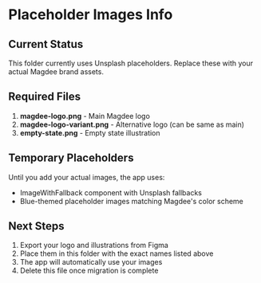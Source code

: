 # Placeholder Images Info

## Current Status

This folder currently uses Unsplash placeholders. Replace these with your actual Magdee brand assets.

## Required Files

1. **magdee-logo.png** - Main Magdee logo
2. **magdee-logo-variant.png** - Alternative logo (can be same as main)
3. **empty-state.png** - Empty state illustration

## Temporary Placeholders

Until you add your actual images, the app uses:
- ImageWithFallback component with Unsplash fallbacks
- Blue-themed placeholder images matching Magdee's color scheme

## Next Steps

1. Export your logo and illustrations from Figma
2. Place them in this folder with the exact names listed above
3. The app will automatically use your images
4. Delete this file once migration is complete
